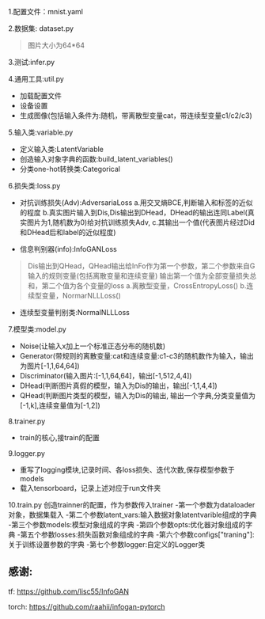 1.配置文件：mnist.yaml

2.数据集: dataset.py
>图片大小为64*64

3.测试:infer.py

4.通用工具:util.py
  - 加载配置文件
  - 设备设置
  - 生成图像(包括输入条件为:随机，带离散型变量cat，带连续型变量c1/c2/c3)

5.输入类:variable.py
  - 定义输入类:LatentVariable
  - 创造输入对象字典的函数:build_latent_variables()
  - 分类one-hot转换类:Categorical

6.损失类:loss.py
 - 对抗训练损失(Adv):AdversariaLoss
  a.用交叉熵BCE,判断输入和标签的近似的程度
  b.真实图片输入到Dis,Dis输出到DHead，DHead的输出连同Label(真实图片为1,随机数为0)给对抗训练损失Adv,
  c.其输出一个值(代表图片经过Did和DHead后和label的近似程度)
 
 
 - 信息判别器(info):InfoGANLoss
  >Dis输出到QHead，QHead输出给InFo作为第一个参数，第二个参数来自G输入的规则变量(包括离散变量和连续变量)
  >输出第一个值为全部变量损失总和，第二个值为各个变量的loss
  a.离散型变量，CrossEntropyLoss()
  b.连续型变量，NormarNLLLoss()
  
 - 连续型变量判别类:NormalNLLLoss
 
 7.模型类:model.py
  - Noise(让输入x加上一个标准正态分布的随机数)
  - Generator(带规则的离散变量:cat和连续变量:c1-c3的随机数作为输入，输出为图片[-1,1,64,64])
  - Discriminator(输入图片:[-1,1,64,64]，输出[-1,512,4,4])
  - DHead(判断图片真假的模型，输入为Dis的输出，输出[-1,1,4,4])
  - QHead(判断图片类型的模型，输入为Dis的输出, 输出一个字典,分类变量值为[-1,k],连续变量值为[-1,2])
 
 8.trainer.py
  - train的核心,接train的配置
 
 9.logger.py
 - 重写了logging模块,记录时间、各loss损失、迭代次数,保存模型参数于models
 - 载入tensorboard，记录上述对应于run文件夹
 
 10.train.py
 创造trainner的配置，作为参数传入trainer
     -第一个参数为dataloader对象，数据集载入
     -第二个参数latent_vars:输入数据对象latentvarible组成的字典
     -第三个参数models:模型对象组成的字典
     -第四个参数opts:优化器对象组成的字典
     -第五个参数losses:损失函数对象组成的字典
     -第六个参数configs["traning"]:关于训练设置参数的字典
     -第七个参数logger:自定义的Logger类
     
 ## 感谢:
 tf:
 https://github.com/lisc55/InfoGAN
 
 torch:
 https://github.com/raahii/infogan-pytorch
  
